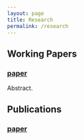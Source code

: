 ```yaml
---
layout: page
title: Research
permalink: /research
---
```


## Working Papers

### [paper](https://www.codecademy.com/)

Abstract.

## Publications

### [paper](https://www.codecademy.com/)
